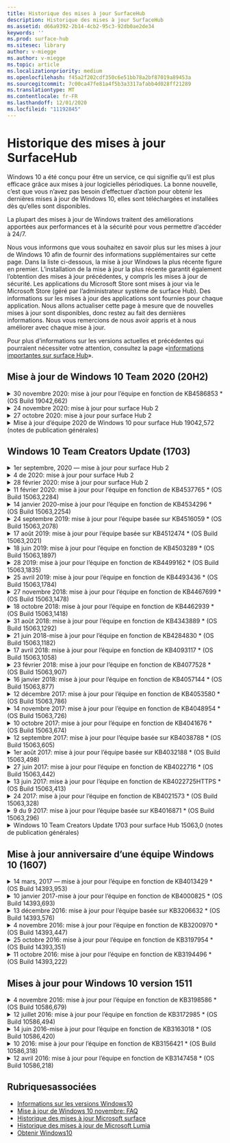 ```yaml
---
title: Historique des mises à jour SurfaceHub
description: Historique des mises à jour SurfaceHub
ms.assetid: d66a9392-2b14-4cb2-95c3-92db0ae2de34
keywords: ''
ms.prod: surface-hub
ms.sitesec: library
author: v-miegge
ms.author: v-miegge
ms.topic: article
ms.localizationpriority: medium
ms.openlocfilehash: f45a2f202cdf350c6e51bb78a2bf87019a89453a
ms.sourcegitcommit: 7c00ca47fe81a4f5b3a3317afabb4d028ff21289
ms.translationtype: MT
ms.contentlocale: fr-FR
ms.lasthandoff: 12/01/2020
ms.locfileid: "11192845"
---
```

# Historique des mises à jour SurfaceHub

Windows 10 a été conçu pour être un service, ce qui signifie qu’il est plus efficace grâce aux mises à jour logicielles périodiques. La bonne nouvelle, c’est que vous n’avez pas besoin d’effectuer d’action pour obtenir les dernières mises à jour de Windows 10, elles sont téléchargées et installées dès qu’elles sont disponibles.

La plupart des mises à jour de Windows traitent des améliorations apportées aux performances et à la sécurité pour vous permettre d’accéder à 24/7.

Nous vous informons que vous souhaitez en savoir plus sur les mises à jour de Windows 10 afin de fournir des informations supplémentaires sur cette page. Dans la liste ci-dessous, la mise à jour Windows la plus récente figure en premier. L’installation de la mise à jour la plus récente garantit également l’obtention des mises à jour précédentes, y compris les mises à jour de sécurité. Les applications du Microsoft Store sont mises à jour via le Microsoft Store (géré par l’administrateur système de surface Hub). Des informations sur les mises à jour des applications sont fournies pour chaque application.
Nous allons actualiser cette page à mesure que de nouvelles mises à jour sont disponibles, donc restez au fait des dernières informations. Nous vous remercions de nous avoir appris et à nous améliorer avec chaque mise à jour.

Pour plus d’informations sur les versions actuelles et précédentes qui pourraient nécessiter votre attention, consultez la page «[informations importantes sur surface Hub](https://support.microsoft.com/products/surface-devices/surface-hub)».

## Mise à jour de Windows 10 Team 2020 (20H2)

<details>
<summary>30 novembre 2020: mise à jour pour l’équipe en fonction de KB4586853 * (OS Build 19042,662)</summary>

Cette mise à jour de surface Hub inclut des améliorations de la qualité et des correctifs de sécurité. Les principales mises à jour apportées à surface Hub, qui ne sont pas déjà indiquées dans [l’historique des mises à jour de Windows 10](https://support.microsoft.com/help/4581839/windows-10-update-history), incluent:

* Mise à jour de la page des paramètres de confidentialité pour proposer des options supplémentaires.
* Résoudre ce problème garantit que l’option arrêter le nettoyage de session supprime entièrement toutes les données associées au chrome de contour.
* Résout un problème pour lequel les réunions déjà démarrées ne s’affichaient pas sur l’écran d’accueil/démarrer.
* Résout un problème de récupération du Cloud pour les paramètres régionaux autres que en-US.
* SkypeEntreprise
  * Améliore les performances audio directionnelles.
  * Le «bruit du stylo» est réduit lorsque vous utilisez le stylet pendant les appels Skype entreprise.
* Amélioration de la fiabilité lors de l’inscription au programme Windows Insider.
* Amélioration de la fiabilité du shell d’équipe Windows.

Reportez-vous au [Guide d’administration de surface Hub](https://docs.microsoft.com/surface-hub/) pour activer/désactiver les fonctionnalités et services d’appareil. *[KB4586853](https://support.microsoft.com/help/4586853)
</details>

<details>
<summary>24 novembre 2020: mise à jour pour surface Hub 2</summary>

Cette mise à jour est spécifique aux éléments surface Hub 2 et fournit les mises à jour du pilote et du microprogramme décrites ci-dessous:

* Mise à jour du microprogramme de surface SMC-3.91.139.0
  * Améliorer la fiabilité du mode veille connectée.
* Mise à jour du microprogramme de surface-3.91.139.0
  * Améliorez les réponses de veille connectée.
* Mise à jour du microprogramme audio USB surface-3.91.139.0
* Mise à jour du microprogramme de stylet surface-3.91.139.0
</details>

<details>
<summary>27 octobre 2020: mise à jour pour surface Hub 2</summary>

Cette mise à jour est spécifique aux éléments surface Hub 2 et fournit les mises à jour du pilote et du microprogramme décrites ci-dessous:

* Mise à jour du microprogramme du microprogramme de surface surface-4.14.139.0
* Mise à jour de surface UEFI-694.3386.768.0
</details>

<details>
<summary>Mise à jour d’équipe 2020 de Windows 10 pour surface Hub 19042,572 (notes de publication générales)</summary>

Cette mise à jour de surface Hub inclut des améliorations de la qualité et des correctifs de sécurité. Les principales mises à jour apportées aux concentrateurs de surface, qui ne sont pas déjà indiquées dans l' [historique des mises à jour de Windows 10](https://support.microsoft.com/help/4581839/windows-10-update-history), sont indiquées dans la page «[Nouveautés de la mise à jour de l’équipe 2020 de Windows 10](https://docs.microsoft.com/surface-hub/surface-hub-2020-update-whats-new)».

Pour plus d’informations sur la disponibilité des mises à jour par région, méthode de distribution et type d’appareil, reportez-vous à la page d’installation de la[mise à jour de l’équipe 2020 de Windows 10](https://docs.microsoft.com/surface-hub/surface-hub-2020-update).
</details>

## Windows 10 Team Creators Update (1703)

<details>
<summary>1er septembre, 2020 — mise à jour pour surface Hub 2</summary>

Cette mise à jour est spécifique aux éléments surface Hub 2 et fournit les mises à jour du pilote et du microprogramme décrites ci-dessous:

* Mise à jour du microprogramme de surface SMC-1.177.139.0
  * Amélioration des scénarios de réparation de champs.
* Mise à jour du microprogramme de surface SSD-5.14.139.0
  * Amélioration de la stabilité du système.
* Pilote pour concentrateur de surface surface-9.40.139.0
  * Amélioration de la stabilité du système.
</details>

<details>
<summary>4 de 2020: mise à jour pour surface Hub 2</summary>

Cette mise à jour est spécifique aux éléments surface Hub 2 et fournit les mises à jour du pilote et du microprogramme décrites ci-dessous:

* Périphérique audio USB surface-15.3.6.0
  * Améliore les performances audio directionnelles.
* Pilote audio Intel (R) Display-10.27.0.5
  * Amélioration des scénarios de partage d’écran.
* Pilote graphique Intel (R)-26.20.100.7263
  * Amélioration de la stabilité du système.
* Pilote surface System-1.7.139.0
  * Amélioration de la stabilité du système.
* Mise à jour du microprogramme de surface SMC-1.176.139.0
  * Amélioration de la stabilité du système.
</details>

<details>
<summary>28 février 2020: mise à jour pour surface Hub 2</summary>

Cette mise à jour est spécifique aux éléments surface Hub 2 et fournit les mises à jour du pilote et du microprogramme décrites ci-dessous:

* Pilote d’intégration de surface-13.46.139.0 
  * Amélioration de la luminosité de l’affichage.
* Pilote d’interface du moteur de gestion Intel (R)-1914.12.0.1256
  * Amélioration de la stabilité du système.
* Mise à jour du microprogramme de surface SMC-1.161.139.0
  * Amélioration des performances de la batterie du stylo.
* Mise à jour de surface UEFI-694.2938.768.0
  * Amélioration de la stabilité du système.
</details>

<details>
<summary>11 février 2020: mise à jour pour l’équipe en fonction de KB4537765 * (OS Build 15063,2284)</summary>

Cette mise à jour de surface Hub inclut des améliorations de la qualité et des correctifs de sécurité. Les principales mises à jour apportées à surface Hub, qui ne sont pas déjà indiquées dans [l’historique des mises à jour de Windows 10](https://support.microsoft.com/help/4018124/windows-10-update-history), incluent:

* Résout un problème dans lequel les utilisateurs du Hub 2 ne peuvent pas être entendus correctement par d’autres participants au cours des appels Skype entreprise.
* Amélioration de la fiabilité pour certains scénarios d’utilisation de la langue de l’arabe, de l’hébreu et de la langue RTL sur surface Hub.

Reportez-vous au [Guide d’administration de surface Hub](https://docs.microsoft.com/surface-hub/) pour activer/désactiver les fonctionnalités et services d’appareil.
*[KB4537765](https://support.microsoft.com/help/4537765)
</details>

<details>
<summary>14 janvier 2020-mise à jour pour l’équipe en fonction de KB4534296 * (OS Build 15063,2254)</summary>

Cette mise à jour de surface Hub inclut des améliorations de la qualité et des correctifs de sécurité. Les principales mises à jour apportées à surface Hub, qui ne sont pas déjà indiquées dans [l’historique des mises à jour de Windows 10](https://support.microsoft.com/help/4018124/windows-10-update-history), incluent:

* Résout un problème avec la collection de journaux pour Microsoft surface Hub 2.

Reportez-vous au [Guide d’administration de surface Hub](https://docs.microsoft.com/surface-hub/) pour activer/désactiver les fonctionnalités et services d’appareil.
*[KB4534296](https://support.microsoft.com/help/4534296)
</details>

<details>
<summary>24 septembre 2019: mise à jour pour l’équipe basée sur KB4516059 * (OS Build 15063,2078)</summary>

Cette mise à jour de surface Hub inclut des améliorations de la qualité et des correctifs de sécurité. Les principales mises à jour apportées à surface Hub, qui ne sont pas déjà indiquées dans [l’historique des mises à jour de Windows 10](https://support.microsoft.com/help/4018124/windows-10-update-history), incluent:

 * Mise à jour sur la page Paramètres de récupération de surface Hub 2S pour refléter précisément les options de récupération.
 * Mettez à jour l’écran d’accueil de surface Hub 2 pour améliorer la reconnaissance du périphérique.
 * Un problème lié à l’arrière-plan de l’environnement d’équipe Windows n’est pas correctement affiché.
 * Problème lié à l’utilisation de la disposition du menu Démarrer lors de la configuration de la stratégie de gestion des périphériques mobiles.
 * Correction d’un problème dans Microsoft Edge qui se produit lors de la navigation sur certains sites Web internes.
 * Correction d’un problème dans Skype entreprise qui survient lors de la présentation en mode plein écran.

Reportez-vous au [Guide d’administration de surface Hub](https://docs.microsoft.com/surface-hub/) pour activer/désactiver les fonctionnalités et services d’appareil.
*[KB4503289](https://support.microsoft.com/help/4503289)
</details>

<details>
<summary>17 août 2019: mise à jour pour l’équipe basée sur KB4512474 * (OS Build 15063,2021)</summary>

Cette mise à jour de surface Hub inclut des améliorations de la qualité et des correctifs de sécurité. Les principales mises à jour apportées à surface Hub, qui ne sont pas déjà indiquées dans [l’historique des mises à jour de Windows 10](https://support.microsoft.com/help/4018124/windows-10-update-history), incluent:

 * Vérifie que la vidéo en sortie sur le concentrateur 2 utilise le mode «dupliqué» par défaut.
 * Amélioration de la fiabilité de certains scénarios d’utilisation de langue arabe sur surface Hub.

Reportez-vous au [Guide d’administration de surface Hub](https://docs.microsoft.com/surface-hub/) pour activer/désactiver les fonctionnalités et services d’appareil.
*[KB4503289](https://support.microsoft.com/help/4503289)
 </details>

<details>
<summary>18 juin 2019: mise à jour pour l’équipe en fonction de KB4503289 * (OS Build 15063,1897)</summary>

Cette mise à jour de surface Hub inclut des améliorations de la qualité et des correctifs de sécurité. Les principales mises à jour apportées à surface Hub, qui ne sont pas déjà indiquées dans [l’historique des mises à jour de Windows 10](https://support.microsoft.com/help/4018124/windows-10-update-history), incluent:

* Résout un problème empêchant un utilisateur de se connecter à un appareil Microsoft surface Hub avec un compte Azure Active Directory. Ce problème se produit car une session précédente ne s’est pas terminée.
* Ajoute une prise en charge des connexions 1,2 TLS aux fournisseurs d’identité et Exchange dans les scénarios de configuration de compte de l’appareil.
* Correction pour améliorer la fiabilité de l’application de diagnostic matérielle sur les éléments de Hub 2. 
* Correction pour améliorer la cohérence de l’utilisation de la première exécution sur le Hub 2. 

Reportez-vous au [Guide d’administration de surface Hub](https://docs.microsoft.com/surface-hub/) pour activer/désactiver les fonctionnalités et services d’appareil.
*[KB4503289](https://support.microsoft.com/help/4503289)
</details>

<details>
<summary>28 2019: mise à jour pour l’équipe en fonction de KB4499162 * (OS Build 15063,1835)</summary>

Cette mise à jour de surface Hub inclut des améliorations de la qualité et des correctifs de sécurité. Les principales mises à jour apportées à surface Hub, qui ne sont pas déjà indiquées dans [l’historique des mises à jour de Windows 10](https://support.microsoft.com/help/4018124/windows-10-update-history), incluent:

* Vérifie que les utilisateurs de surface Hub ne sont pas invités à entrer les informations d’identification de proxy après l’activation de la fonctionnalité «utiliser les informations d’identification du compte de l’appareil».
* Résout le problème lié à l’échec périodique des connexions Skype, car l’audio/vidéo n’utilise pas le proxy approprié.
* Ajoute une prise en charge de TLS 1,2 dans Skype entreprise.
* Résout un échec de connexion SIP dans le client Skype lorsque le serveur Skype est doté du protocole TLS 1,0 ou TLS 1,1 désactivé.

Reportez-vous au [Guide d’administration de surface Hub](https://docs.microsoft.com/surface-hub/) pour activer/désactiver les fonctionnalités et services d’appareil.
*[KB4499162](https://support.microsoft.com/help/4499162)
</details>

<details>
<summary>25 avril 2019: mise à jour pour l’équipe en fonction de KB4493436 * (OS Build 15063,1784)</summary>

Cette mise à jour de surface Hub inclut des améliorations de la qualité et des correctifs de sécurité. Les principales mises à jour apportées à surface Hub, qui ne sont pas déjà indiquées dans [l’historique des mises à jour de Windows 10](https://support.microsoft.com/help/4018124/windows-10-update-history), incluent:

* Résout le problème de synchronisation audio et vidéo avec certains périphériques USB qui sont connectés à surface Hub.

Reportez-vous au [Guide d’administration de surface Hub](https://docs.microsoft.com/surface-hub/) pour activer/désactiver les fonctionnalités et services d’appareil.
*[KB4493436](https://support.microsoft.com/help/4493436)
</details>

<details>
<summary>27 novembre 2018: mise à jour pour l’équipe en fonction de KB4467699 * (OS Build 15063,1478)</summary>

Cette mise à jour de surface Hub inclut des améliorations de la qualité et des correctifs de sécurité. Les principales mises à jour apportées à surface Hub, qui ne sont pas déjà indiquées dans [l’historique des mises à jour de Windows 10](https://support.microsoft.com/help/4018124/windows-10-update-history), incluent:

* Résout un problème qui empêche certains utilisateurs de Signing-In à «mes réunions et fichiers».

Reportez-vous au [Guide d’administration de surface Hub](https://docs.microsoft.com/surface-hub/) pour activer/désactiver les fonctionnalités et services d’appareil.
*[KBKB4467699](https://support.microsoft.com/help/KB4467699)
</details>

<details>
<summary>18 octobre 2018: mise à jour pour l’équipe en fonction de KB4462939 * (OS Build 15063,1418)</summary>

Cette mise à jour de surface Hub inclut des améliorations de la qualité et des correctifs de sécurité. Les principales mises à jour apportées à surface Hub, qui ne sont pas déjà indiquées dans [l’historique des mises à jour de Windows 10](https://support.microsoft.com/help/4018124/windows-10-update-history), incluent:

* Correctifs Skype entreprise: 
  * Résout le problème de connexion à Skype entreprise lors de la reprise du mode veille
  * Résout le problème de connexion réseau Skype entreprise, lorsque l’appareil est connecté à Internet
  * Résout le blocage de Skype entreprise lors de la recherche d’utilisateurs à partir de l’annuaire
* Résout le problème lié au fait que le Hub signale par erreur «aucune connexion Internet» dans les environnements de proxy d’entreprise.
* A implémenté une fonctionnalité qui permet aux clients d’effectuer une nouvelle opération sur le tableau blanc.

Reportez-vous au [Guide d’administration de surface Hub](https://docs.microsoft.com/surface-hub/) pour activer/désactiver les fonctionnalités et services d’appareil.
*[KB4462939](https://support.microsoft.com/help/4462939)
</details>

<details>
<summary>31 août 2018: mise à jour pour l’équipe en fonction de KB4343889 * (OS Build 15063,1292)</summary>

Cette mise à jour de surface Hub inclut des améliorations de la qualité et des correctifs de sécurité. Les principales mises à jour apportées à surface Hub, qui ne sont pas déjà indiquées dans [l’historique des mises à jour de Windows 10](https://support.microsoft.com/help/4018124/windows-10-update-history), incluent:

* Ajout de la prise en charge de Microsoft teams
* Résout le problème de gestion des tâches avec l’inscription Intune
* Permet aux administrateurs de désactivation de la messagerie instantanée et des services de messagerie pour le concentrateur
* Correction de bogues et améliorations de la fiabilité supplémentaires pour l’application surface Hub Skype entreprise

Reportez-vous au [Guide d’administration de surface Hub](https://docs.microsoft.com/surface-hub/) pour activer/désactiver les fonctionnalités et services d’appareil.
*[KB4343889](https://support.microsoft.com/help/4343889)
</details>

<details>
<summary>21 juin 2018-mise à jour pour l’équipe en fonction de KB4284830 * (OS Build 15063,1182)</summary>

Cette mise à jour de surface Hub inclut des améliorations de la qualité et des correctifs de sécurité. Les principales mises à jour apportées à surface Hub, qui ne sont pas déjà indiquées dans [l’historique des mises à jour de Windows 10](https://support.microsoft.com/help/4018124/windows-10-update-history), incluent:

* Changement de télémétrie dans la prise en charge des exigences de RGPD dans la région EMEA

Reportez-vous au [Guide d’administration de surface Hub](https://docs.microsoft.com/surface-hub/) pour activer/désactiver les fonctionnalités et services d’appareil.
*[KB4284830](https://support.microsoft.com/help/KB4284830)
</details>

<details>
<summary>17 avril 2018: mise à jour pour l’équipe en fonction de KB4093117 * (OS Build 15063,1058)</summary>

Cette mise à jour de surface Hub inclut des améliorations de la qualité et des correctifs de sécurité. Les principales mises à jour apportées à surface Hub, qui ne sont pas déjà indiquées dans [l’historique des mises à jour de Windows 10](https://support.microsoft.com/help/4018124/windows-10-update-history), incluent:

* Résout un problème de projection filaire
* Permet la mise à jour en bloc pour certaines stratégies de gestion des appareils mobiles (GPM).
* Résolution des problèmes de numérotation téléphonique avec les appels internationaux
* Résout le problème de résolution d’image lorsque 2 hubs de surface rejoignent la même réunion
* Résout le message d’erreur de gestion de certificats d’OMS (Operations Management suite)
* Résoudre un problème de sécurité lors du nettoyage à la fin d’une session
* Adresse le problème Miracast, lorsque surface Hub est spécifié pour les canaux 149 à 165
  * Les canaux 149 à 165 resteront inutilisables en Europe, au Japon ou en Israël en raison de la réglementation gouvernementale régionale

Reportez-vous au [Guide d’administration de surface Hub](https://docs.microsoft.com/surface-hub/) pour activer/désactiver les fonctionnalités et services d’appareil.
*[KB4093117](https://support.microsoft.com/help/4093117)
</details>

<details>
<summary>23 février 2018: mise à jour pour l’équipe en fonction de KB4077528 * (OS Build 15063,907)</summary>

Cette mise à jour de surface Hub inclut des améliorations de la qualité et des correctifs de sécurité. Les principales mises à jour apportées à surface Hub, qui ne sont pas déjà indiquées dans [l’historique des mises à jour de Windows 10](https://support.microsoft.com/help/4018124/windows-10-update-history), incluent:

* Nous avons résolu un problème où les paramètres de gestion des périphériques mobiles n’étaient pas correctement appliqués
* Processus de nettoyage amélioré

Reportez-vous au [Guide d’administration de surface Hub](https://docs.microsoft.com/surface-hub/) pour activer/désactiver les fonctionnalités et services d’appareil.
*[KB4077528](https://support.microsoft.com/help/4077528)
</details>

<details>
<summary>16 janvier 2018: mise à jour pour l’équipe en fonction de KB4057144 * (OS Build 15063,877)</summary>

Cette mise à jour de surface Hub inclut des améliorations de la qualité et des correctifs de sécurité. Les principales mises à jour apportées à surface Hub, qui ne sont pas déjà indiquées dans [l’historique des mises à jour de Windows 10](https://support.microsoft.com/help/4018124/windows-10-update-history), incluent:

* Ajoute la possibilité de gérer la disposition vignette du menu Démarrer via la gestion des périphériques mobiles
* Correction du bogue GPM dans la configuration de la rotation du mot de passe

Reportez-vous au [Guide d’administration de surface Hub](https://docs.microsoft.com/surface-hub/) pour activer/désactiver les fonctionnalités et services d’appareil.
*[KB4057144](https://support.microsoft.com/help/4057144)
</details>

<details>
<summary>12 décembre 2017: mise à jour pour l’équipe en fonction de KB4053580 * (OS Build 15063,786)</summary>

Cette mise à jour de surface Hub inclut des améliorations de la qualité et des correctifs de sécurité. Les principales mises à jour apportées à surface Hub, qui ne sont pas déjà indiquées dans [l’historique des mises à jour de Windows 10](https://support.microsoft.com/help/4018124/windows-10-update-history), incluent:

* Résolution des clignotements vidéo de la caméra (déchirement ou scintillateurs) pendant les appels Skype entreprise
* Résout le problème d’ID SSD du centre de notifications

Reportez-vous au [Guide d’administration de surface Hub](https://docs.microsoft.com/surface-hub/) pour activer/désactiver les fonctionnalités et services d’appareil.
*[KB4053580](https://support.microsoft.com/help/4053580)
</details>

<details>
<summary>14 novembre 2017: mise à jour pour l’équipe en fonction de KB4048954 * (OS Build 15063,726)</summary>

Cette mise à jour de surface Hub inclut des améliorations de la qualité et des correctifs de sécurité. Les principales mises à jour apportées à surface Hub, qui ne sont pas déjà indiquées dans [l’historique des mises à jour de Windows 10](https://support.microsoft.com/help/4018124/windows-10-update-history), incluent:

* Mise à jour de fonctionnalité qui permet aux clients d’activer l’authentification du réseau filaire 802.1 x à l’aide de la stratégie GPM.
* Une mise à jour de fonctionnalité qui permet aux utilisateurs de sélectionner de manière dynamique une application de leur choix lors de l’ouverture d’un fichier.
* Correction qui garantit que l’option arrêter le nettoyage de session supprime entièrement toutes les connexions entre le compte de l’utilisateur et l’appareil.
* Correctif de performance qui améliore le temps de nettoyage ainsi que le temps de connexion Miracast.
* Présente une utilisation simplifiée de l’authentification pendant les réunions Hock.
* Correction qui permet aux composants de service d’utiliser le même proxy configuré sur l’appareil.
* Réduit et renforcer la sécurité de la télémétrie transmise par l’appareil, réduisant ainsi l’utilisation de la bande passante.
* Active une fonctionnalité qui permet aux utilisateurs de transmettre des commentaires à Microsoft après la fin d’une réunion.

Reportez-vous au [Guide d’administration de surface Hub](https://docs.microsoft.com/surface-hub/) pour activer/désactiver les fonctionnalités et services d’appareil.
*[KB4048954](https://support.microsoft.com/help/4048954)
</details>

<details>
<summary>10 octobre 2017: mise à jour pour l’équipe en fonction de KB4041676 * (OS Build 15063,674)</summary>

Cette mise à jour de surface Hub inclut des améliorations de la qualité et des correctifs de sécurité. Les principales mises à jour apportées à surface Hub, qui ne sont pas déjà indiquées dans [l’historique des mises à jour de Windows 10](https://support.microsoft.com/help/4018124/windows-10-update-history), incluent:

* SkypeEntreprise
  * Résout le problème nécessitant un redémarrage de l’appareil lors de la reprise du mode veille.
  * Corrige le problème dans lequel les contacts externes n’ont pas été résolus par le biais d’un compte concentrateur en ligne Skype.
* PowerPoint
  * Corrige le problème dans lequel certaines présentations PowerPoint n’auraient pas pu projeter sur concentrateur.
* Général
  * Correctif pour résoudre le problème de désactivation du port USB par l’administrateur système.

*[KB4041676](https://support.microsoft.com/help/4041676)
</details>

<details>
<summary>12 septembre 2017: mise à jour pour l’équipe basée sur KB4038788 * (OS Build 15063,605) </summary>

Cette mise à jour de surface Hub inclut des améliorations de la qualité et des correctifs de sécurité. Les principales mises à jour apportées à surface Hub, qui ne sont pas déjà indiquées dans [l’historique des mises à jour de Windows 10](https://support.microsoft.com/help/4018124/windows-10-update-history), incluent:

* Sécurité
  * Résout le problème de BitLocker lorsque le périphérique sort du mode veille.
* Général
  * Réduction de la fréquence de la télémétrie de l’intégrité des appareils et amélioration des performances du système.
  * Correction d’un problème qui empêchait l’appareil de collecter les journaux système.

*[KB4038788](https://support.microsoft.com/help/4038788)
</details>

<details>
<summary>1er août 2017: mise à jour pour l’équipe basée sur KB4032188 * (OS Build 15063,498)</summary>

* SkypeEntreprise 
  * Résout le problème lié à Skype entreprise Sign-In, qui a nécessité une nouvelle tentative ou un redémarrage système.
  * Résout le temps de réunion Skype entreprise affiché de manière incorrecte.
  * Correction pour améliorer la fiabilité de Skype entreprise surface Hub.

*[KB4032188](https://support.microsoft.com/help/4032188)
</details>

<details>
<summary>27 juin 2017: mise à jour pour l’équipe en fonction de KB4022716 * (OS Build 15063,442)</summary>

Cette mise à jour de surface Hub inclut des améliorations de la qualité et des correctifs de sécurité. Les principales mises à jour apportées à surface Hub, qui ne sont pas déjà indiquées dans [l’historique des mises à jour de Windows 10](https://support.microsoft.com/help/4018124/windows-10-update-history), incluent:

* Résolvez les blocages de pilotes NVIDIA qui pourraient nécessiter un redémarrage manuel de surface Hub 84.
* Nous avons résolu un problème dans lequel certaines applications ne démarrent pas sur un surface Hub 84.

*[KB4022716](https://support.microsoft.com/help/4022716)
</details>

<details>
<summary>13 juin 2017: mise à jour pour l’équipe en fonction de KB4022725HTTPS * (OS Build 15063,413)</summary>

Cette mise à jour de surface Hub inclut des améliorations de la qualité et des correctifs de sécurité. Les principales mises à jour apportées à surface Hub, qui ne sont pas déjà indiquées dans [l’historique des mises à jour de Windows 10](https://support.microsoft.com/help/4018124/windows-10-update-history), incluent:

* Général
  * Problèmes de suppression d’encre du stylo résolus avec les stylets
  * Problème résolu entraînant un temps prolongé lors de la réunion

*[KB4022725HTTPS](https://support.microsoft.com/help/4022725)
</details>

<details>
<summary>24 2017: mise à jour pour l’équipe en fonction de KB4021573 * (OS Build 15063,328)</summary>

Cette mise à jour de surface Hub inclut des améliorations de la qualité et des correctifs de sécurité. Les principales mises à jour apportées à surface Hub, qui ne sont pas déjà indiquées dans [l’historique des mises à jour de Windows 10](https://support.microsoft.com/help/4018124/windows-10-update-history), incluent:

* Général
  * Problème résolu avec la rétention de paramètres de proxy lors du problème de mise à jour

*[KB4021573](https://support.microsoft.com/help/4021573)
</details>

<details>
<summary>9 du 9 2017: mise à jour pour l’équipe basée sur KB4016871 * (OS Build 15063,296)</summary>

Cette mise à jour de surface Hub inclut des améliorations de la qualité et des correctifs de sécurité. Les principales mises à jour apportées à surface Hub, qui ne sont pas déjà indiquées dans [l’historique des mises à jour de Windows 10](https://support.microsoft.com/help/4018124/windows-10-update-history), incluent:

* Général
  * Problème de mise en veille/cycle de réveil
  * Résolution de plusieurs problèmes de réinitialisation et de récupération
  * Problème de l’onglet historique des mises à jour
  * Problème de lancement du service Miracast résolu
* Applications
  * Erreur de mise à jour de package d’application fixe

*[KB4016871](https://support.microsoft.com/help/4016871)
</details>

<details>
<summary>Windows 10 Team Creators Update 1703 pour surface Hub 15063,0 (notes de publication générales)</summary>

Cette mise à jour de surface Hub inclut des améliorations de la qualité et des correctifs de sécurité. Les principales mises à jour apportées à surface Hub, qui ne sont pas déjà indiquées dans [l’historique des mises à jour de Windows 10](https://support.microsoft.com/help/4018124/windows-10-update-history), incluent:

* Évolution de l’écran de grande qualité 
  * Le Carrousel de réunions a été amélioré au début et à la page
  * Participer à des réunions et mettre fin à la session directement à partir du menu Démarrer
  * Les applications peuvent utiliser davantage d’écran lors d’une session
  * Commandes Skype simplifiées
  * Mécanismes améliorés pour la fourniture de commentaires
* Accéder à mon contenu personnel *
  * Authentification unique personnelle à partir de l’accueil ou du démarrage
  * Participer à des réunions et mettre fin à la session directement à partir du menu Démarrer
  * Accéder à des fichiers personnels via OneDrive entreprise directement à partir de l’accueil
  * Connexion prédéfinie à un participant
  * Flux d’authentification rationalisé avec l’application «authentificateur» * *
* & de gestion du déploiement 
  * Simplification de l’interface OOBE via la mise en service en bloc
  * Service de récupération d’appareil sur le Cloud
  * Support certificat client entreprise
  * Prise en charge améliorée des informations d’identification proxy
  * Ajout et/Improved de la prise en charge de la configuration de la qualité de service (QoS) Skype
  * Possibilité de définir le volume de périphériques par défaut dans les paramètres
  * Prise en charge améliorée de la gestion des périphériques mobiles pour les [paramètres](https://docs.microsoft.com/surface-hub/remote-surface-hub-management) surface Hub
* Sécurité améliorée 
  * Possibilité de limiter les lecteurs USB uniquement à BitLocker
  * Possibilité de désactiver les ports USB via le GPM
  * Possibilité de désactiver les fonctionnalités de «reprise de session» en délai d’expiration
  * L’ajout de la prise en charge des connexions câblées 802.1 x
* Audio et projection
  * Améliorations de l’audio Dolby
  * Bruits «appuyer au stylo» lorsque vous utilisez un stylet pendant un appel Skype entreprise
  * Ajout de la prise en charge des connexions d’infrastructure Miracast
* Correctifs de fiabilité et de performance
  * Résolution de plusieurs problèmes de réinitialisation et de récupération
  * Problème d’authentification par concentrateur superficiel résolu lors de l’utilisation de certificats clients
  * Wi-Fi amélioration de la stabilité de connexion réseau et des informations d’identification
  * Correction d’un problème d’affichage du son et de la synchronisation lors de la lecture vidéo
  * Paramètre fourni pour désactiver le comportement de connexion automatique

* Une fonctionnalité de connexion unique nécessite l’utilisation d’Office 365 et de OneDrive entreprise * * voir le Guide d’administration pour connaître les exigences de service

</details>

## Mise à jour anniversaire d’une équipe Windows 10 (1607)

<details>
<summary>14 mars, 2017 — mise à jour pour l’équipe en fonction de KB4013429 * (OS Build 14393,953)</summary>

Cette mise à jour de surface Hub inclut des améliorations de la qualité et des correctifs de sécurité. Les principales mises à jour apportées à surface Hub, qui ne sont pas déjà indiquées dans [l’historique des mises à jour de Windows 10](https://support.microsoft.com/help/4018124/windows-10-update-history), incluent:

* Général
  * Correctif de sécurité pour l’Explorateur de fichiers pour empêcher la navigation dans les emplacements de fichiers limités
* SkypeEntreprise
  * Correction de la latence d’adresse lors du partage d’écran Bureau à distance

*[KB4013429](https://support.microsoft.com/help/4013429)
</details>

<details>
<summary>10 janvier 2017-mise à jour pour l’équipe en fonction de KB4000825 * (OS Build 14393,693)</summary>

Cette mise à jour de surface Hub inclut des améliorations de la qualité et des correctifs de sécurité. Les principales mises à jour apportées à surface Hub, qui ne sont pas déjà indiquées dans [l’historique des mises à jour de Windows 10](https://support.microsoft.com/help/4018124/windows-10-update-history), incluent:

* Sélection d’une disposition de clavier 106/109 pour une utilisation avec des claviers en japonais

*[KB4000825](https://support.microsoft.com/help/4000825)
</details>

<details>
<summary>13 décembre 2016: mise à jour pour l’équipe basée sur KB3206632 * (OS Build 14393,576)</summary>

Cette mise à jour de surface Hub inclut des améliorations de la qualité et des correctifs de sécurité. Les principales mises à jour apportées à surface Hub, qui ne sont pas déjà indiquées dans [l’historique des mises à jour de Windows 10](https://support.microsoft.com/help/4018124/windows-10-update-history), incluent:

* Résout le problème de distorsion audio de connexion câblée

*[KB3206632](https://support.microsoft.com/help/3206632)
</details>

<details>
<summary>4 novembre 2016: mise à jour pour l’équipe en fonction de KB3200970 * (OS Build 14393,447)</summary>

Cette mise à jour vers la mise à jour anniversaire de l’équipe Windows 10 (version 1607) pour surface Hub inclut des améliorations de la qualité et des correctifs de sécurité. Les principales mises à jour apportées à surface Hub, qui ne sont pas déjà indiquées dans [l’historique des mises à jour de Windows 10](https://support.microsoft.com/help/4018124/windows-10-update-history), incluent:

* Correction de bogues Skype entreprise pour améliorer la fiabilité

*[KB3200970](https://support.microsoft.com/help/3200970)
</details>

<details>
<summary>25 octobre 2016: mise à jour pour l’équipe en fonction de KB3197954 * (OS Build 14393,351)</summary>

Cette mise à jour de surface Hub inclut des améliorations de la qualité et des correctifs de sécurité. Les principales mises à jour apportées à surface Hub, qui ne sont pas déjà indiquées dans [l’historique des mises à jour de Windows 10](https://support.microsoft.com/help/4018124/windows-10-update-history), incluent:

* Activation de la nouvelle fonctionnalité de veille dans le système d’exploitation et le BIOS pour réduire la consommation d’énergie de surface Hub et améliorer sa fiabilité à long terme
* Général
  * Résolution des scénarios dans lesquels le clavier visuel ne s’affiche parfois pas
  * Résout le Shift application tableau blanc qui se produit occasionnellement lors de l’ouverture d’une réunion planifiée
  * Résout le problème qui empêchait les administrateurs de changer le mot de passe d’administrateur local, après la réinitialisation de l’appareil
  * Résoudre le problème de résolution du problème du suivi de la barre d’état lors de la réinitialisation de l’appareil
  * Mise à jour UEFI pour résoudre les problèmes de mise en panne

*[KB3197954](https://support.microsoft.com/help/3197954)
</details>

<details>
<summary>11 octobre 2016: mise à jour pour l’équipe en fonction de KB3194496 * (OS Build 14393,222)</summary>

Cette mise à jour réunit la mise à jour anniversaire d’équipe Windows 10 en surface Hub et inclut des améliorations de la qualité et des correctifs de sécurité. (Votre appareil exécute Windows 10 version 1607 après son installation.) Les principales mises à jour apportées à surface Hub, qui ne sont pas déjà indiquées dans [l’historique des mises à jour de Windows 10](https://support.microsoft.com/help/4018124/windows-10-update-history), incluent:

* SkypeEntreprise
  * Amélioration des performances lors de la participation aux réunions, y compris lors de la participation à une réunion à l’aide de comptes fédérés
  * La prise en charge du partage d’écran vidéo (VBSS) est désormais disponible sur Skype entreprise pour surface Hub
  * Connexion résolue après un délai de 5 minutes d’inactivité
  * Échec du partage d’écran Hub-to-Hub de Skype résolu
  * Améliorations apportées à la vidéo Skype, notamment:
    * Perte d’une vidéo pendant une réunion avec plusieurs présentateurs vidéo
    * Rognage vidéo pendant les appels
    * Appel sortant vidéo non affiché pour les autres participants.
  * Problème avec l’erreur de connexion UPN
  * Problème avec le pavé de numérotation lors de l’utilisation des appels SIP (Session Initiation Protocol)
* Tableau blanc
  * L’utilisateur peut désormais enregistrer et rappeler des sessions de tableau blanc à l’aide du service en ligne OneDrive (via une fonctionnalité de partage)
  * Tableau blanc de lancement amélioré lors de la suppression du stylo du Dock
* Applications
  * Application OneDrive préinstallée qui permet d’accéder à vos fichiers personnels et professionnels
  * Application photos préinstallée, pour visionner des photos et des vidéos
  * Application PowerBI pré-installée pour afficher des tableaux de bord
  * Les applications Office (Word, Excel, PowerPoint) ne sont pas compatibles avec l’entrée manuscrite
  * Edge sur surface Hub prend désormais en charge les sites Web Flash
* Général
  * Sélection de périphérique audio activée (pour les hubs de surface joints à l’aide de périphériques audio externes)
  * Prise en charge de la protection HDCP sur le connecteur de sortie DisplayPort
  * Modification de l’interface utilisateur du système en ce qui concerne l’optimisation de l’utilisation (consultez les guides d’utilisation [et d’administration](https://www.microsoft.com/surface/support/surface-hub) pour plus d’informations)
  * Correction de bogues et optimisation des performances pour accélérer le flux de connexion Azure Active Directory
  * Amélioration significative du temps nécessaire à la réinitialisation et à la restauration de surface Hub
  * L’interface utilisateur de Windows Defender a été ajoutée dans les paramètres
  * Amélioration de l’expérience utilisateur des fonctions d’accueil
  * Activation de la prise en charge pour la projection sans fil de plus de 1080p via Miracast, sur les appareils pris en charge
  * Résolu «il n’y a pas de connexion Internet» et «les rendez-vous ne sont peut-être pas à jour» États de notification faux du lancement
  * Meilleure fiabilité du clavier visuel
  * Support supplémentaire pour la création de packages de mise en service de surface Hub à l’aide de Windows Imaging & configuration Designer (ICD) et d’une solution améliorée de surveillance de surface Hub sur une suite de gestion des opérations

*[KB3194496](https://support.microsoft.com/help/3194496)
</details>

## Mises à jour pour Windows 10 version 1511

<details>
<summary>4 novembre 2016: mise à jour pour l’équipe en fonction de KB3198586 * (OS Build 10586,679)</summary>

Cette mise à jour de l’équipe Windows 10 (version 1511) vers surface Hub inclut des améliorations de la qualité et des correctifs de sécurité décrits dans [l’historique des mises à jour de Windows 10](https://support.microsoft.com/help/4018124/windows-10-update-history). Il n’y a pas d’éléments spécifiques à surface Hub dans cette mise à jour.

*[KB3198586](https://support.microsoft.com/help/3198586)
</details>

<details>
<summary>12 juillet 2016: mise à jour pour l’équipe en fonction de KB3172985 * (OS Build 10586,494)</summary>

Cette mise à jour inclut des améliorations de la qualité et des correctifs de sécurité. Aucune nouvelle fonctionnalité du système d’exploitation n’est incluse dans cette mise à jour. Les modifications apportées aux éléments spécifiques de surface Hub (qui ne sont pas encore inclus dans l' [historique des mises à jour de Windows 10](https://support.microsoft.com/help/4018124/windows-10-update-history)) incluent:

* Correction d’un problème qui entraînait le blocage du système Windows
* Correction d’un problème qui entraînait des blocages de bords répétés
* Correction d’un problème provoquant l’arrêt du service de pré-arrêt
* Correction d’un problème de suppression incorrecte de certaines données d’application après une session
* Pilote Broadcom NFC mis à jour pour améliorer les performances NFC
* Mise à jour du pilote Marvell Wi-Fi pour améliorer les performances Miracast
* Pilote NVIDIA mis à jour pour résoudre un bogue d’affichage dans lequel les appareils surface Hub de 84 affichent du contenu estompé ou flou
* Nombreux problèmes liés à Skype entreprise résolus, notamment: 
  * Problème à l’origine de la déconnexion de Skype entreprise lors des réunions
  * Problème dans lequel les utilisateurs ne pouvaient pas participer à des réunions lorsque l’organisateur de la réunion avait une configuration fédérée
  * Activation du partage d’applications Skype entreprise
  * Problème entraînant un blocage de l’application Skype
* Ajout d’une invite dans «paramètres» pour indiquer aux utilisateurs que le système d’exploitation peut être endommagé si la réinitialisation de l’appareil est interrompue avant la fin de son exécution.

*[KB3172985](https://support.microsoft.com/help/3172985)
</details>

<details>
<summary>14 juin 2016-mise à jour pour l’équipe en fonction de KB3163018 * (OS Build 10586,420)</summary>

Cette mise à jour de surface Hub inclut des améliorations de la qualité et des correctifs de sécurité. Aucune nouvelle fonctionnalité du système d’exploitation n’est incluse dans cette mise à jour. Les principales mises à jour apportées à surface Hub, qui ne sont pas déjà indiquées dans [l’historique des mises à jour de Windows 10](https://support.microsoft.com/help/4018124/windows-10-update-history), incluent:

* Version contrainte. Reportez-vous à la 10586,494 version du 12 juillet 2016 — [KB3172985](https://support.microsoft.com/en-us/help/3172985)

*[KB3163018](https://support.microsoft.com/help/3163018)
</details>

<details>
<summary>10 2016: mise à jour pour l’équipe en fonction de KB3156421 * (OS Build 10586,318)</summary>

Cette mise à jour de surface Hub inclut des améliorations de la qualité et des correctifs de sécurité. Aucune nouvelle fonctionnalité du système d’exploitation n’est incluse dans cette mise à jour. Les principales mises à jour apportées à surface Hub, qui ne sont pas déjà indiquées dans [l’historique des mises à jour de Windows 10](https://support.microsoft.com/help/4018124/windows-10-update-history), incluent:

* Correction d’un problème empêchant certaines applications du Windows Store (OneDrive) d’installer
* Correction d’un problème qui provoquait l’entrée multipoint en réponse dans les applications

*[KB3156421](https://support.microsoft.com/help/3156421)
</details>

<details>
<summary>12 avril 2016: mise à jour pour l’équipe en fonction de KB3147458 * (OS Build 10586,218)</summary>

Cette mise à jour de surface Hub inclut des améliorations de la qualité et des correctifs de sécurité. Aucune nouvelle fonctionnalité du système d’exploitation n’est incluse dans cette mise à jour. Les principales mises à jour apportées à surface Hub, qui ne sont pas déjà indiquées dans [l’historique des mises à jour de Windows 10](https://support.microsoft.com/help/4018124/windows-10-update-history), incluent:

* Correction d’un problème dans lequel le niveau de volume n’a pas été correctement réinitialisé entre les sessions

*[KB3147458](https://support.microsoft.com/help/3147458)
</details>

## Rubriquesassociées

* [Informations sur les versions Windows10](https://go.microsoft.com/fwlink/p/?LinkId=724328)
* [Mise à jour de Windows 10 novembre: FAQ](https://windows.microsoft.com/windows-10/windows-update-faq)
* [Historique des mises à jour Microsoft surface](https://go.microsoft.com/fwlink/p/?LinkId=724327)
* [Historique des mises à jour de Microsoft Lumia](https://go.microsoft.com/fwlink/p/?LinkId=785968)
* [Obtenir Windows10](https://go.microsoft.com/fwlink/p/?LinkId=616447)
